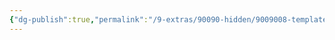 ```yaml
---
{"dg-publish":true,"permalink":"/9-extras/90090-hidden/9009008-templates/900900801-templater/9009008010000-general-der/9009008010004-publish-to-digital-garden/","dgHomeLink":true,"dgPassFrontmatter":false}
---
```


